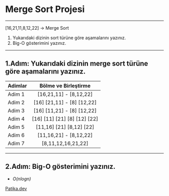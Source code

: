 # Merge Sort Projesi
-----

[16,21,11,8,12,22] -> Merge Sort

1. Yukarıdaki dizinin sort türüne göre aşamalarını yazınız.
2. Big-O gösterimini yazınız.

------
## 1.Adım: Yukarıdaki dizinin merge sort türüne göre aşamalarını yazınız.


| Adimlar | Bölme ve Birleştirme |
| :--- | :---: | 
| Adim 1 | [16,21,11] - [8,12,22] | 
| Adim 2 | [16] [21,11] - [8] [12,22] |
| Adim 3 | [16] [11,21] - [8] [12,22] |
| Adim 4 | [16] [11] [21] [8] [12] [22] |
| Adim 5 | [11,16] [21]   [8,12] [22] |
| Adim 6 | [11,16,21] - [8,12,22] |
| Adim 7 | [8,11,12,16,21,22] |
------

## 2.Adım: Big-O gösterimini yazınız.

* *O(nlogn)*

[Patika.dev](https://www.patika.dev/tr) 